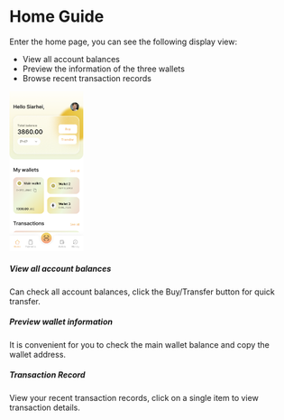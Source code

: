 # Home Guide
Enter the home page, you can see the following display view:

* View all account balances
* Preview the information of the three wallets
* Browse recent transaction records

<img src="media/home.png" width="26%">

##### View all account balances
Can check all account balances, click the Buy/Transfer button for quick transfer.

##### Preview wallet information
It is convenient for you to check the main wallet balance and copy the wallet address.

##### Transaction Record
View your recent transaction records, click on a single item to view transaction details.



